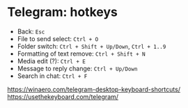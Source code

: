 # Telegram: hotkeys

- Back: `Esc`
- File to send select: `Ctrl + O`
- Folder switch: `Ctrl + Shift + Up/Down`,  `Ctrl + 1..9`
- Formatting of text remove: `Ctrl + Shift + N`
- Media edit (?): `Ctrl + E`
- Message to reply change: `Ctrl + Up/Down`
- Search in chat: `Ctrl + F`

https://winaero.com/telegram-desktop-keyboard-shortcuts/
https://usethekeyboard.com/telegram/
